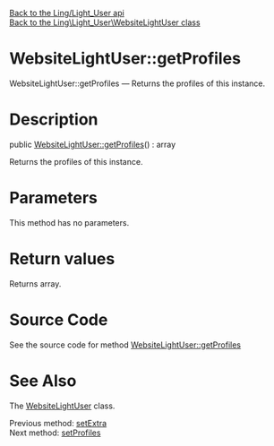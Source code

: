 [Back to the Ling/Light_User api](https://github.com/lingtalfi/Light_User/blob/master/doc/api/Ling/Light_User.md)<br>
[Back to the Ling\Light_User\WebsiteLightUser class](https://github.com/lingtalfi/Light_User/blob/master/doc/api/Ling/Light_User/WebsiteLightUser.md)


WebsiteLightUser::getProfiles
================



WebsiteLightUser::getProfiles — Returns the profiles of this instance.




Description
================


public [WebsiteLightUser::getProfiles](https://github.com/lingtalfi/Light_User/blob/master/doc/api/Ling/Light_User/WebsiteLightUser/getProfiles.md)() : array




Returns the profiles of this instance.




Parameters
================

This method has no parameters.


Return values
================

Returns array.








Source Code
===========
See the source code for method [WebsiteLightUser::getProfiles](https://github.com/lingtalfi/Light_User/blob/master/WebsiteLightUser.php#L445-L448)


See Also
================

The [WebsiteLightUser](https://github.com/lingtalfi/Light_User/blob/master/doc/api/Ling/Light_User/WebsiteLightUser.md) class.

Previous method: [setExtra](https://github.com/lingtalfi/Light_User/blob/master/doc/api/Ling/Light_User/WebsiteLightUser/setExtra.md)<br>Next method: [setProfiles](https://github.com/lingtalfi/Light_User/blob/master/doc/api/Ling/Light_User/WebsiteLightUser/setProfiles.md)<br>

